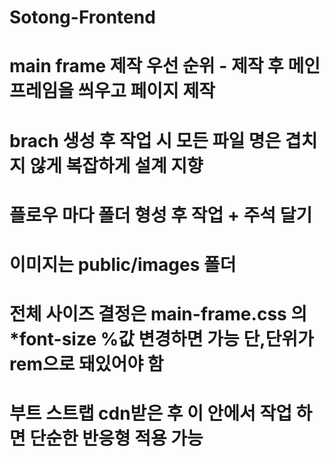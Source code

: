 # Sotong-Frontend

# main frame 제작 우선 순위 - 제작 후 메인 프레임을 씌우고 페이지 제작

# brach 생성 후 작업 시 모든 파일 명은 겹치지 않게 복잡하게 설계 지향
# 플로우 마다 폴더 형성 후 작업 + 주석 달기
# 이미지는 public/images 폴더

# 전체 사이즈 결정은 main-frame.css 의 *font-size %값 변경하면 가능 단,단위가 rem으로 돼있어야 함

# <div class="container-fluid"> 부트 스트랩 cdn받은 후 이 안에서 작업 하면 단순한 반응형 적용 가능